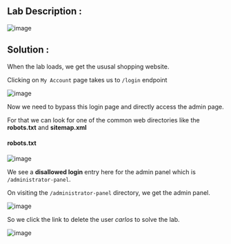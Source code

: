 ## Lab Description :

![image](https://user-images.githubusercontent.com/67383098/237015401-3b749128-3ed6-4746-ad47-e2f2ebf1e28e.png)


## Solution :

When the lab loads, we get the ususal shopping website.

Clicking on `My Account` page takes us to `/login` endpoint

![image](https://user-images.githubusercontent.com/67383098/237015644-13e4dfcc-b08a-4691-84c3-491de6d60b4a.png)

Now we need to bypass this login page and directly access the admin page.

For that we can look for one of the common web directories like the **robots.txt** and **sitemap.xml**
 
#### robots.txt
 
![image](https://user-images.githubusercontent.com/67383098/237017303-78d344f9-93b9-4bed-8a35-44869a1f8172.png)

We see a **disallowed login** entry here for the admin panel which is `/administrator-panel`.

On visiting the `/administrator-panel` directory, we get the admin panel.

![image](https://user-images.githubusercontent.com/67383098/237017610-cea4c988-9383-4056-95f3-d58ef216004e.png)

So we click the link to delete the user *carlos* to solve the lab. 

![image](https://user-images.githubusercontent.com/67383098/237018105-478dabcc-1ff7-4a38-8aec-0558f66ed084.png)
